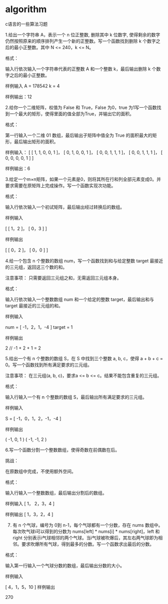 # algorithm
c语言的一些算法习题

1.给出一个字符串 A，表示一个 n 位正整数, 删除其中 k 位数字, 使得剩余的数字仍然按照原来的顺序排列产生一个新的正整数。写一个函数找到删除 k 个数字之后的最小正整数。其中 N <= 240，k <= N。

格式：

输入行依次输入一个字符串代表的正整数 A 和一个整数 k，最后输出删除 k 个数字之后的最小正整数。

样例输入
A = 178542
k = 4

样例输出：12


2.给你一个二维矩阵，权值为 False 和 True，False 为0，true 为1写一个函数找到一个最大的矩形，使得里面的值全部为True，并输出它的面积。

格式：

第一行输入一个二维 01 数组，最后输出子矩阵中值全为 True 的面积最大的矩形，最后输出矩形的面积。

样例输入：
[
  [ 1, 1, 0, 0, 1 ]，
  [ 0, 1, 0, 0, 1 ]，
  [ 0, 0, 1, 1, 1 ]，
  [ 0, 0, 1, 1, 1 ]，
  [ 0, 0, 0, 0, 1 ]
]

样例输出：6

3.给定一个m×n矩阵，如果一个元素是0，则将其所在行和列全部元素变成0。并要求需要在原矩阵上完成操作。写一个函数实现次功能。

格式：

输入行依次输入一个初试矩阵，最后输出经过转换后的数组。

样例输入

[
[ 1，2 ]，
[ 0，3 ]
]


样例输出

[
[ 0，2 ]，
[ 0，0 ]
]


4.给一个包含 n 个整数的数组 num，写一个函数找到和与给定整数 target 最接近的三元组，返回这三个数的和。

注意事项：
只需要返回三元组之和，无需返回三元组本身。

格式：

输入行依次输入一个整数数组 num 和一个给定的整数 target，最后输出和与 target 最接近的三元组的和。

样例输入

num = [ -1，2，1，-4 ]
target = 1

样例输出

2   // -1 + 2 + 1 = 2

5.给出一个有 n 个整数的数组 S，在 S 中找到三个整数 a, b, c，使得 a + b + c = 0。写一个函数找到所有满足要求的三元组。

注意事项：
在三元组(a, b, c)，要求a <= b <= c。结果不能包含重复的三元组。

格式：

输入行输入一个有 n 个整数的数组 S，最后输出所有满足要求的三元组。

样例输入

S = [ -1，0，1，2，-1，-4 ]

样例输出

( -1, 0, 1 )
( -1, -1, 2 )


6.写一个函数分割一个整数数组，使得奇数在前偶数在后。

挑战：

在原数组中完成，不使用额外空间。


格式：

输入行输入一个整数数组，最后输出分割后的数组。

样例输入
[ 1， 2，3，4 ]



样例输出
[ 1，3，2，4 ]

7. 有 n 个气球，编号为 0到 n-1，每个气球都有一个分数，存在 nums 数组中。每次吹气球i可以得到的分数为 nums[left] * nums[i] * nums[right]，left 和 right 分别表示i气球相邻的两个气球。当i气球被吹爆后，其左右两气球即为相邻。要求吹爆所有气球，得到最多的分数。写一个函数求出最后的分数。



格式：



输入第一行输入一个气球分数的数组，最后输出分数的大小。



样例输入



[ 4，1，5，10 ]
样例输出




270




